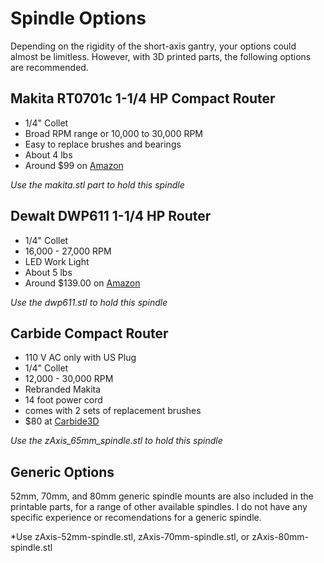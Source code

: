 # Spindle Options

Depending on the rigidity of the short-axis gantry, your options could almost be limitless. However, with 3D printed parts, the following options are recommended.


## Makita RT0701c 1-1/4 HP Compact Router

* 1/4" Collet
* Broad RPM range or 10,000 to 30,000 RPM
* Easy to replace brushes and bearings
* About 4 lbs
* Around $99 on [Amazon](https://www.amazon.com/gp/product/B00E7D3V4S)

*Use the makita.stl part to hold this spindle*


## Dewalt DWP611 1-1/4 HP Router
* 1/4" Collet
* 16,000 - 27,000 RPM
* LED Work Light
* About 5 lbs
* Around $139.00 on [Amazon](https://www.amazon.com/gp/product/B0048EFUV8)

*Use the dwp611.stl to hold this spindle*

## Carbide Compact Router
* 110 V AC only with US Plug
* 1/4" Collet
* 12,000 - 30,000 RPM
* Rebranded Makita
* 14 foot power cord
* comes with 2 sets of replacement brushes
* $80 at [Carbide3D](https://shop.carbide3d.com/products/carbide-compact-router?variant=14063567667261)


*Use the zAxis_65mm_spindle.stl to hold this spindle*

## Generic Options

52mm, 70mm, and 80mm generic spindle mounts are also included in the printable parts, for a range of other available spindles. I do not have any specific experience or recomendations for a generic spindle.

*Use zAxis-52mm-spindle.stl, zAxis-70mm-spindle.stl, or zAxis-80mm-spindle.stl 